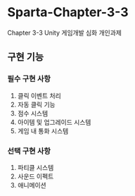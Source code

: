 # Sparta-Chapter-3-3
Chapter 3-3 Unity 게임개발 심화 개인과제

## 구현 기능
### 필수 구현 사항
1. 클릭 이벤트 처리
2. 자동 클릭 기능
3. 점수 시스템
4. 아이템 및 업그레이드 시스템
5. 게임 내 통화 시스템

### 선택 구현 사항
1. 파티클 시스템
2. 사운드 이펙트
3. 애니메이션
